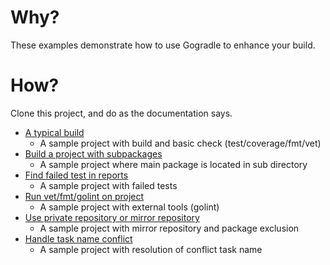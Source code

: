 
# Why?

These examples demonstrate how to use Gogradle to enhance your build.

# How?

Clone this project, and do as the documentation says.

- [A typical build](https://github.com/gogradle/samples/tree/master/typical-build)
  - A sample project with build and basic check (test/coverage/fmt/vet)
- [Build a project with subpackages](https://github.com/gogradle/samples/tree/master/build-subpackage-and-cross-compile)
  - A sample project where main package is located in sub directory
- [Find failed test in reports](https://github.com/gogradle/samples/tree/master/failed-test)
  - A sample project with failed tests
- [Run vet/fmt/golint on project](https://github.com/gogradle/samples/tree/master/gofmt-vet-golint)
  - A sample project with external tools (golint)
- [Use private repository or mirror repository](https://github.com/gogradle/samples/tree/master/repository-management)
  - A sample project with mirror repository and package exclusion 
- [Handle task name conflict](https://github.com/gogradle/samples/tree/master/handle-task-name-conflict)
  - A sample project with resolution of conflict task name 
